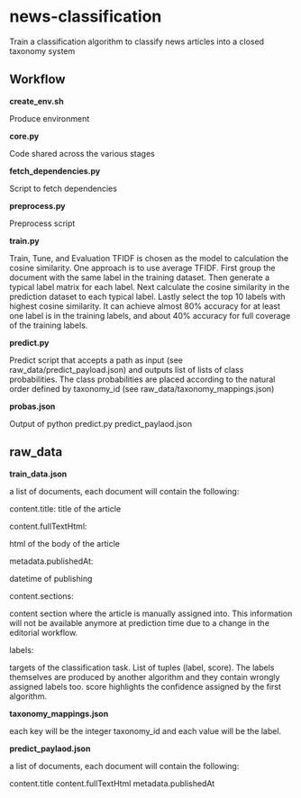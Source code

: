 # news-classification

Train a classification algorithm to classify news articles into a closed taxonomy system

## Workflow

**create_env.sh**

Produce environment 

**core.py**

Code shared across the various stages

**fetch_dependencies.py**

Script to fetch dependencies 

**preprocess.py**

Preprocess script 

**train.py**

Train, Tune, and Evaluation
TFIDF is chosen as the model to calculation the cosine similarity. 
One approach is to use average TFIDF. First group the document with the same label in the training dataset. Then generate a typical label matrix for each label. Next calculate the cosine similarity in the prediction dataset to each typical label. Lastly select the top 10 labels with highest cosine similarity. It can achieve almost 80% accuracy for at least one label is in the training labels, and about 40% accuracy for full coverage of the training labels. 


**predict.py**

Predict script that accepts a path as input (see raw_data/predict_payload.json) and outputs list of lists of class probabilities. The class probabilities are placed according to the natural order defined by taxonomy_id (see raw_data/taxonomy_mappings.json)

**probas.json**

Output of python predict.py predict_paylaod.json


## raw_data

**train_data.json**

a list of documents, each document will contain the following:

content.title: 
title of the article

content.fullTextHtml: 

html of the body of the article

metadata.publishedAt: 

datetime of publishing

content.sections: 

content section where the article is manually assigned into. This information will not be available anymore at prediction time due to a change in the editorial workflow.

labels: 

targets of the classification task. List of tuples (label, score). The labels themselves are produced by another algorithm and they contain wrongly assigned labels too. score highlights the confidence assigned by the first algorithm.

**taxonomy_mappings.json**

each key will be the integer taxonomy_id and each value will be the label.

**predict_paylaod.json**

a list of documents, each document will contain the following:

content.title
content.fullTextHtml
metadata.publishedAt


